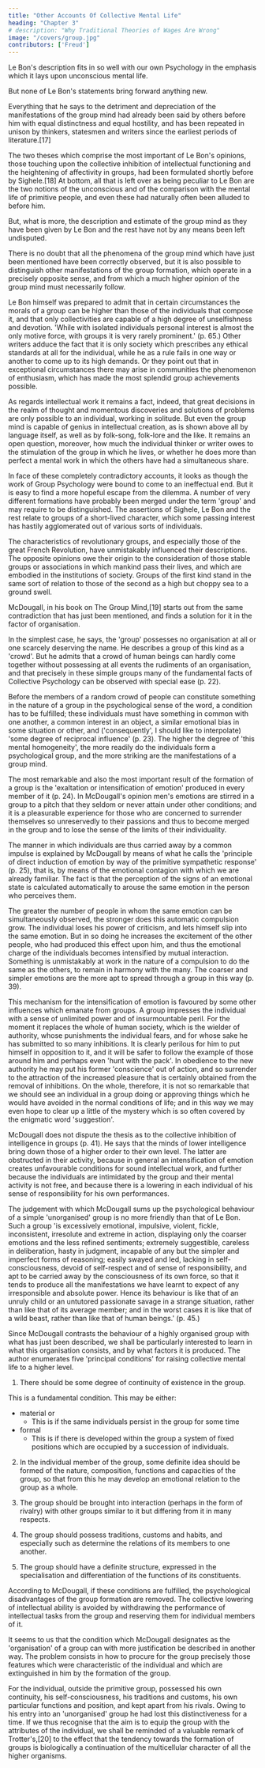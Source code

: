 ```yaml
---
title: "Other Accounts Of Collective Mental Life"
heading: "Chapter 3"
# description: "Why Traditional Theories of Wages Are Wrong"
image: "/covers/group.jpg"
contributors: ['Freud']
---
```



Le Bon's description fits in so well with our own Psychology in the emphasis which it lays upon unconscious mental life. 

But none of Le Bon's statements bring forward anything new. 

Everything that he says to the detriment and depreciation of the manifestations of the group mind had already been said by others before him with equal distinctness and equal hostility, and has been repeated in unison by thinkers, statesmen and writers since the earliest periods of literature.[17] 

The two theses which comprise the most important of Le Bon's opinions, those touching upon the collective inhibition of intellectual functioning and the heightening of affectivity in groups, had been formulated shortly before by Sighele.[18] At bottom, all that is left over as being peculiar to Le Bon are the two notions of the unconscious and of the comparison with the mental life of primitive people, and even these had naturally often been alluded to before him.

But, what is more, the description and estimate of the group mind as they have been given by Le Bon and the rest have not by any means been left undisputed. 

There is no doubt that all the phenomena of the group mind which have just been mentioned have been correctly observed, but it is also possible to distinguish other manifestations of the group formation, which operate in a precisely opposite sense, and from which a much higher opinion of the group mind must necessarily follow.

Le Bon himself was prepared to admit that in certain circumstances the morals of a group can be higher than those of the individuals that compose it, and that only collectivities are capable of a high degree of unselfishness and devotion. 'While with isolated individuals personal interest is almost the only motive force, with groups it is very rarely prominent.' (p. 65.) Other writers adduce the fact that it is only society which prescribes any ethical standards at all for the individual, while he as a rule fails in one way or another to come up to its high demands. Or they point out that in exceptional circumstances there may arise in communities the phenomenon of enthusiasm, which has made the most splendid group achievements possible.

As regards intellectual work it remains a fact, indeed, that great decisions in the realm of thought and momentous discoveries and solutions of problems are only possible to an individual, working in solitude. But even the group mind is capable of genius in intellectual creation, as is shown above all by language itself, as well as by folk-song, folk-lore and the like. It remains an open question, moreover, how much the individual thinker or writer owes to the stimulation of the group in which he lives, or whether he does more than perfect a mental work in which the others have had a simultaneous share.

In face of these completely contradictory accounts, it looks as though the work of Group Psychology were bound to come to an ineffectual end. But it is easy to find a more hopeful escape from the dilemma. A number of very different formations have probably been merged under the term 'group' and may require to be distinguished. The assertions of Sighele, Le Bon and the rest relate to groups of a short-lived character, which some passing interest has hastily agglomerated out of various sorts of individuals. 

The characteristics of revolutionary groups, and especially those of the great French Revolution, have unmistakably influenced their descriptions. The opposite opinions owe their origin to the consideration of those stable groups or associations in which mankind pass their lives, and which are embodied in the institutions of society. Groups of the first kind stand in the same sort of relation to those of the second as a high but choppy sea to a ground swell.

McDougall, in his book on The Group Mind,[19] starts out from the same contradiction that has just been mentioned, and finds a solution for it in the factor of organisation. 

In the simplest case, he says, the 'group' possesses no organisation at all or one scarcely deserving the name. He describes a group of this kind as a 'crowd'. But he admits that a crowd of human beings can hardly come together without possessing at all events the rudiments of an organisation, and that precisely in these simple groups many of the fundamental facts of Collective Psychology can be observed with special ease (p. 22).

Before the members of a random crowd of people can constitute something in the nature of a group in the psychological sense of the word, a condition has to be fulfilled; these individuals must have something in common with one another, a common interest in an object, a similar emotional bias in some situation or other, and ('consequently', I should like to interpolate) 'some degree of reciprocal influence' (p. 23). The higher the degree of 'this mental homogeneity', the more readily do the individuals form a psychological group, and the more striking are the manifestations of a group mind.

The most remarkable and also the most important result of the formation of a group is the 'exaltation or intensification of emotion' produced in every member of it (p. 24). In McDougall's opinion men's emotions are stirred in a group to a pitch that they seldom or never attain under other conditions; and it is a pleasurable experience for those who are concerned to surrender themselves so unreservedly to their passions and thus to become merged in the group and to lose the sense of the limits of their individuality. 

The manner in which individuals are thus carried away by a common impulse is explained by McDougall by means of what he calls the 'principle of direct induction of emotion by way of the primitive sympathetic response' (p. 25), that is, by means of the emotional contagion with which we are already familiar. The fact is that the perception of the signs of an emotional state is calculated automatically to arouse the same emotion in the person who perceives them.

The greater the number of people in whom the same emotion can be simultaneously observed, the stronger does this automatic compulsion grow. The individual loses his power of criticism, and lets himself slip into the same emotion. But in so doing he increases the excitement of the other people, who had produced this effect upon him, and thus the emotional charge of the individuals becomes intensified by mutual interaction. Something is unmistakably at work in the nature of a compulsion to do the same as the others, to remain in harmony with the many. The coarser and simpler emotions are the more apt to spread through a group in this way (p. 39).

This mechanism for the intensification of emotion is favoured by some other influences which emanate from groups. A group impresses the individual with a sense of unlimited power and of insurmountable peril. For the moment it replaces the whole of human society, which is the wielder of authority, whose punishments the individual fears, and for whose sake he has submitted to so many inhibitions. It is clearly perilous for him to put himself in opposition to it, and it will be safer to follow the example of those around him and perhaps even 'hunt with the pack'. In obedience to the new authority he may put his former 'conscience' out of action, and so surrender to the attraction of the increased pleasure that is certainly obtained from the removal of inhibitions. On the whole, therefore, it is not so remarkable that we should see an individual in a group doing or approving things which he would have avoided in the normal conditions of life; and in this way we may even hope to clear up a little of the mystery which is so often covered by the enigmatic word 'suggestion'.

McDougall does not dispute the thesis as to the collective inhibition of intelligence in groups (p. 41). He says that the minds of lower intelligence bring down those of a higher order to their own level. The latter are obstructed in their activity, because in general an intensification of emotion creates unfavourable conditions for sound intellectual work, and further because the individuals are intimidated by the group and their mental activity is not free, and because there is a lowering in each individual of his sense of responsibility for his own performances.

The judgement with which McDougall sums up the psychological behaviour of a simple 'unorganised' group is no more friendly than that of Le Bon. Such a group 'is excessively emotional, impulsive, violent, fickle, inconsistent, irresolute and extreme in action, displaying only the coarser emotions and the less refined sentiments; extremely suggestible, careless in deliberation, hasty in judgment, incapable of any but the simpler and imperfect forms of reasoning; easily swayed and led, lacking in self-consciousness, devoid of self-respect and of sense of responsibility, and apt to be carried away by the consciousness of its own force, so that it tends to produce all the manifestations we have learnt to expect of any irresponsible and absolute power. Hence its behaviour is like that of an unruly child or an untutored passionate savage in a strange situation, rather than like that of its average member; and in the worst cases it is like that of a wild beast, rather than like that of human beings.' (p. 45.)

Since McDougall contrasts the behaviour of a highly organised group with what has just been described, we shall be particularly interested to learn in what this organisation consists, and by what factors it is produced. The author enumerates five 'principal conditions' for raising collective mental life to a higher level.

1. There should be some degree of continuity of existence in the group. 

This is a fundamental condition. This may be either:
- material or
  - This is if the same individuals persist in the group for some time
- formal
  - This is if there is developed within the group a system of fixed positions which are occupied by a succession of individuals.

2. In the individual member of the group, some definite idea should be formed of the nature, composition, functions and capacities of the group, so that from this he may develop an emotional relation to the group as a whole.

3. The group should be brought into interaction (perhaps in the form of rivalry) with other groups similar to it but differing from it in many respects.

4. The group should possess traditions, customs and habits, and especially such as determine the relations of its members to one another.

5. The group should have a definite structure, expressed in the specialisation and differentiation of the functions of its constituents.

According to McDougall, if these conditions are fulfilled, the psychological disadvantages of the group formation are removed. The collective lowering of intellectual ability is avoided by withdrawing the performance of intellectual tasks from the group and reserving them for individual members of it.

It seems to us that the condition which McDougall designates as the 'organisation' of a group can with more justification be described in another way. The problem consists in how to procure for the group precisely those features which were characteristic of the individual and which are extinguished in him by the formation of the group. 

For the individual, outside the primitive group, possessed his own continuity, his self-consciousness, his traditions and customs, his own particular functions and position, and kept apart from his rivals. Owing to his entry into an 'unorganised' group he had lost this distinctiveness for a time. If we thus recognise that the aim is to equip the group with the attributes of the individual, we shall be reminded of a valuable remark of Trotter's,[20] to the effect that the tendency towards the formation of groups is biologically a continuation of the multicellular character of all the higher organisms.

